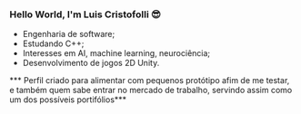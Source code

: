 ### Hello World, I'm Luis Cristofolli 😎

- Engenharia de software;
- Estudando C++;
- Interesses em AI, machine learning, neurociência;
- Desenvolvimento de jogos 2D Unity.
  

*** Perfil criado para alimentar com pequenos protótipo afim de me testar, e também quem sabe entrar no mercado de trabalho, servindo assim como 
um dos possíveis portifólios***
